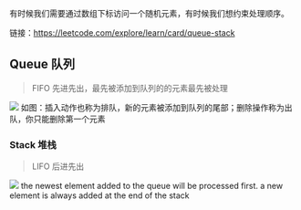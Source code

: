 有时候我们需要通过数组下标访问一个随机元素，有时候我们想约束处理顺序。

链接：https://leetcode.com/explore/learn/card/queue-stack


Queue 队列
--
> FIFO 先进先出，最先被添加到队列的的元素最先被处理

![](https://s3-lc-upload.s3.amazonaws.com/uploads/2018/05/03/screen-shot-2018-05-03-at-151021.png)
如图：插入动作也称为排队，新的元素被添加到队列的尾部；删除操作称为出队，你只能删除第一个元素

### Stack 堆栈
> LIFO 后进先出

![](https://s3-lc-upload.s3.amazonaws.com/uploads/2018/06/03/screen-shot-2018-06-02-at-203523.png)
the newest element added to the queue will be processed first.
a new element is always added at the end of the stack